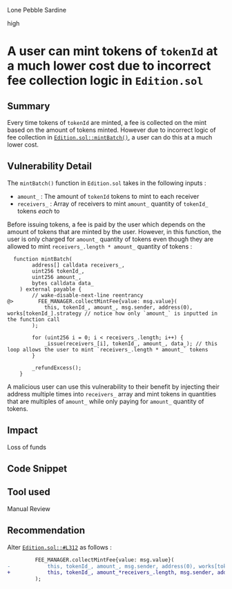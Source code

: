 Lone Pebble Sardine

high

# A user can mint tokens of `tokenId` at a much lower cost due to incorrect fee collection logic in `Edition.sol`

## Summary
Every time tokens of `tokenId` are minted, a fee is collected on the mint based on the amount of tokens minted. However due to incorrect logic of fee collection in [`Edition.sol::mintBatch()`](https://github.com/sherlock-audit/2024-04-titles/blob/d7f60952df22da00b772db5d3a8272a988546089/wallflower-contract-v2/src/editions/Edition.sol#L304), a user can do this at a much lower cost.
## Vulnerability Detail
The `mintBatch()` function in `Edition.sol` takes in the following inputs : 

- `amount_` : The amount of `tokenId` tokens to mint to each receiver
- `receivers_` : Array of receivers to mint `amount_` quantity of `tokenId_` tokens _each_ to

Before issuing tokens, a fee is paid by the user which depends on the amount of tokens that are minted by the user. However, in this function, the user is only charged for `amount_` quantity of tokens even though they are allowed to mint `receivers_.length * amount_` quantity of tokens : 
```solidity
  function mintBatch(
        address[] calldata receivers_,
        uint256 tokenId_,
        uint256 amount_,
        bytes calldata data_
    ) external payable {
        // wake-disable-next-line reentrancy
@>        FEE_MANAGER.collectMintFee{value: msg.value}(
            this, tokenId_, amount_, msg.sender, address(0), works[tokenId_].strategy // notice how only `amount_` is inputted in the function call
        );

        for (uint256 i = 0; i < receivers_.length; i++) {
            _issue(receivers_[i], tokenId_, amount_, data_); // this loop allows the user to mint `receivers_.length * amount_` tokens
        }

        _refundExcess();
    }
```
A malicious user can use this vulnerability to their benefit by injecting their address multiple times into `receivers_` array and mint tokens in quantities that are multiples of `amount_` while only paying for `amount_` quantity of tokens.

## Impact
Loss of funds
## Code Snippet

## Tool used

Manual Review

## Recommendation
Alter [`Edition.sol::#L312`](https://github.com/sherlock-audit/2024-04-titles/blob/d7f60952df22da00b772db5d3a8272a988546089/wallflower-contract-v2/src/editions/Edition.sol#L312) as follows :
```diff
         FEE_MANAGER.collectMintFee{value: msg.value}(
-            this, tokenId_, amount_, msg.sender, address(0), works[tokenId_].strategy
+            this, tokenId_, amount_*receivers_.length, msg.sender, address(0), works[tokenId_].strategy
         );
```